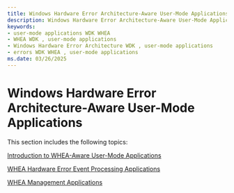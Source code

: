 ```yaml
---
title: Windows Hardware Error Architecture-Aware User-Mode Applications
description: Windows Hardware Error Architecture-Aware User-Mode Applications
keywords:
- user-mode applications WDK WHEA
- WHEA WDK , user-mode applications
- Windows Hardware Error Architecture WDK , user-mode applications
- errors WDK WHEA , user-mode applications
ms.date: 03/26/2025
---
```


# Windows Hardware Error Architecture-Aware User-Mode Applications


This section includes the following topics:

[Introduction to WHEA-Aware User-Mode Applications](introduction-to-whea-aware-user-mode-applications.md)

[WHEA Hardware Error Event Processing Applications](whea-hardware-error-event-processing-applications.md)

[WHEA Management Applications](whea-management-applications.md)

 

 




